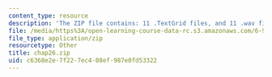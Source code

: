 ```yaml
---
content_type: resource
description: 'The ZIP file contains: 11 .TextGrid files, and 11 .wav files.'
file: /media/https%3A/open-learning-course-data-rc.s3.amazonaws.com/6-911-transcribing-prosodic-structure-of-spoken-utterances-with-tobi-january-iap-2006/c6368e2e7f227ec408ef987e0fd53322_chap26.zip
file_type: application/zip
resourcetype: Other
title: chap26.zip
uid: c6368e2e-7f22-7ec4-08ef-987e0fd53322
---
```

